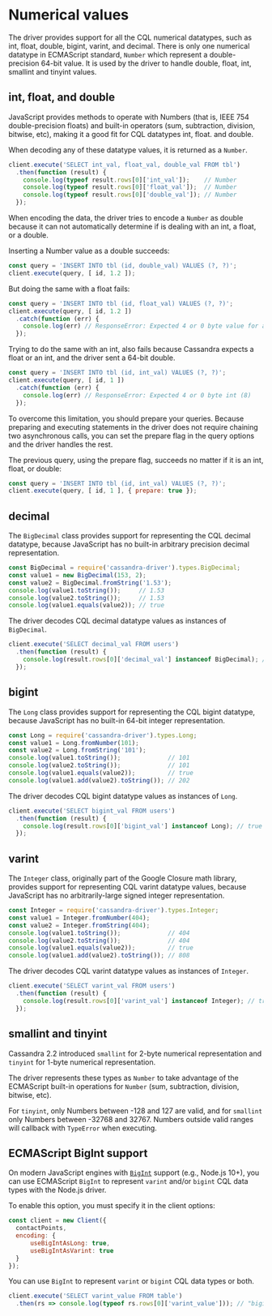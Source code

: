 # Numerical values

The driver provides support for all the CQL numerical datatypes, such as int, float, double, bigint, varint, and
decimal. There is only one numerical datatype in ECMAScript standard, `Number` which represent a
double-precision 64-bit value. It is used by the driver to handle double, float, int, smallint and tinyint values.

## int, float, and double 

JavaScript provides methods to operate with Numbers (that is, IEEE 754 double-precision floats) and built-in operators
(sum, subtraction, division, bitwise, etc), making it a good fit for CQL datatypes int, float. and double.

When decoding any of these datatype values, it is returned as a `Number`.

```javascript
client.execute('SELECT int_val, float_val, double_val FROM tbl')
  .then(function (result) {
    console.log(typeof result.rows[0]['int_val']);    // Number
    console.log(typeof result.rows[0]['float_val']);  // Number
    console.log(typeof result.rows[0]['double_val']); // Number
  });
```

When encoding the data, the driver tries to encode a `Number` as double because it can not automatically determine if is
dealing with an int, a float, or a double.

Inserting a Number value as a double succeeds:

```javascript
const query = 'INSERT INTO tbl (id, double_val) VALUES (?, ?)';
client.execute(query, [ id, 1.2 ]);
```

But doing the same with a float fails:

```javascript
const query = 'INSERT INTO tbl (id, float_val) VALUES (?, ?)';
client.execute(query, [ id, 1.2 ])
  .catch(function (err) {
    console.log(err) // ResponseError: Expected 4 or 0 byte value for a float (8)
  });
```

Trying to do the same with an int, also fails because Cassandra expects a float or an int, and the driver sent a 64-bit
double.

```javascript
const query = 'INSERT INTO tbl (id, int_val) VALUES (?, ?)';
client.execute(query, [ id, 1 ])
  .catch(function (err) {
    console.log(err) // ResponseError: Expected 4 or 0 byte int (8)
  });
```

To overcome this limitation, you should prepare your queries. Because preparing and executing statements in the driver
does not require chaining two asynchronous calls, you can set the prepare flag in the query options and the driver
handles the rest.

The previous query, using the prepare flag, succeeds no matter if it is an int, float, or double:

```javascript
const query = 'INSERT INTO tbl (id, int_val) VALUES (?, ?)';
client.execute(query, [ id, 1 ], { prepare: true });
```


## decimal 

The `BigDecimal` class provides support for representing the CQL decimal datatype, because JavaScript has no built-in
arbitrary precision decimal representation.

```javascript
const BigDecimal = require('cassandra-driver').types.BigDecimal;
const value1 = new BigDecimal(153, 2);
const value2 = BigDecimal.fromString('1.53');
console.log(value1.toString());     // 1.53
console.log(value2.toString());     // 1.53
console.log(value1.equals(value2)); // true
```

The driver decodes CQL decimal datatype values as instances of `BigDecimal`.

```javascript
client.execute('SELECT decimal_val FROM users')
  .then(function (result) {
    console.log(result.rows[0]['decimal_val'] instanceof BigDecimal); // true
  });
```

## bigint 

The `Long` class provides support for representing the CQL bigint datatype, because JavaScript has no built-in 64-bit
integer representation.

```javascript
const Long = require('cassandra-driver').types.Long;
const value1 = Long.fromNumber(101);
const value2 = Long.fromString('101');
console.log(value1.toString());             // 101
console.log(value2.toString());             // 101
console.log(value1.equals(value2));         // true
console.log(value1.add(value2).toString()); // 202
```

The driver decodes CQL bigint datatype values as instances of `Long`.

```javascript
client.execute('SELECT bigint_val FROM users')
  .then(function (result) {
    console.log(result.rows[0]['bigint_val'] instanceof Long); // true
  });
```

## varint 

The `Integer` class, originally part of the Google Closure math library, provides support for representing CQL varint
datatype values, because JavaScript has no arbitrarily-large signed integer representation.

```javascript
const Integer = require('cassandra-driver').types.Integer;
const value1 = Integer.fromNumber(404);
const value2 = Integer.fromString(404);
console.log(value1.toString());             // 404
console.log(value2.toString());             // 404
console.log(value1.equals(value2));         // true
console.log(value1.add(value2).toString()); // 808
```

The driver decodes CQL varint datatype values as instances of `Integer`.

```javascript
client.execute('SELECT varint_val FROM users')
  .then(function (result) {
    console.log(result.rows[0]['varint_val'] instanceof Integer); // true
  });
```

## smallint and tinyint 

Cassandra 2.2 introduced `smallint` for 2-byte numerical representation and `tinyint` for 1-byte numerical
representation.

The driver represents these types as `Number` to take advantage of the ECMAScript built-in operations for `Number` (sum,
subtraction, division, bitwise, etc).

For `tinyint`, only Numbers between -128 and 127 are valid, and for `smallint` only Numbers between -32768 and 32767.
Numbers outside valid ranges will callback with `TypeError` when executing.

## ECMAScript BigInt support

On modern JavaScript engines with [`BigInt`][bigint] support (e.g., Node.js 10+), you can use ECMAScript
`BigInt` to represent `varint` and/or `bigint` CQL data types with the Node.js driver.

To enable this option, you must specify it in the client options:

```javascript
const client = new Client({
  contactPoints,
  encoding: { 
      useBigIntAsLong: true,
      useBigIntAsVarint: true
  }
});
```

You can use `BigInt` to represent `varint` or `bigint` CQL data types or both.

```javascript
client.execute('SELECT varint_value FROM table')
  .then(rs => console.log(typeof rs.rows[0]['varint_value'])); // "bigint"
```

[bigint]: https://github.com/tc39/proposal-bigint